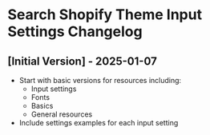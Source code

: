# Search Shopify Theme Input Settings Changelog

## [Initial Version] - 2025-01-07

- Start with basic versions for resources including:
  - Input settings
  - Fonts
  - Basics
  - General resources
- Include settings examples for each input setting
